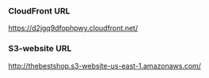 ### CloudFront URL 
https://d2jgq9dfophpwy.cloudfront.net/

### S3-website URL
http://thebestshop.s3-website-us-east-1.amazonaws.com/
